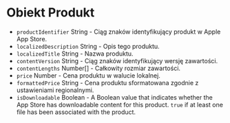 # Obiekt Produkt

* `productIdentifier` String - Ciąg znaków identyfikujący produkt w Apple App Store.
* `localizedDescription` String - Opis tego produktu.
* `localizedTitle` String - Nazwa produktu.
* `contentVersion` String - Ciąg znaków identyfikujący wersję zawartości.
* `contentLengths` Number[] - Całkowity rozmiar zawartości.
* `price` Number - Cena produktu w walucie lokalnej.
* `formattedPrice` String - Cena produktu sformatowana zgodnie z ustawieniami regionalnymi.
* `isDownloadable` Boolean - A Boolean value that indicates whether the App Store has downloadable content for this product. `true` if at least one file has been associated with the product.